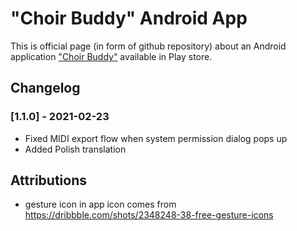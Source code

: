 # "Choir Buddy" Android App

This is official page (in form of github repository) about an Android application ["Choir Buddy"](https://play.google.com/store/apps/details?id=pl.waw.echo.choirbuddy) available in Play store.

## Changelog

### [1.1.0] - 2021-02-23
- Fixed MIDI export flow when system permission dialog pops up
- Added Polish translation

## Attributions
- gesture icon in app icon comes from https://dribbble.com/shots/2348248-38-free-gesture-icons
